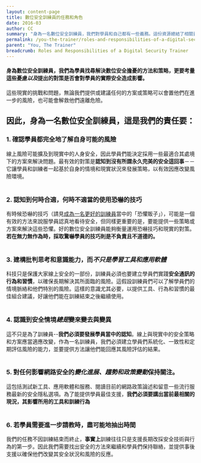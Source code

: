 ```yaml
---
layout: content-page
title: 數位安全訓練員的任務和角色
date: 2016-03
author: CC
summary: "身為一名數位安全訓練員，我們對學員和自己都有一些義務。這份資源總結了相關責任的精華之處。"
permalink: /you-the-trainer/roles-and-responsibilities-of-a-digital-security-trainer/
parent: "You, The Trainer"
breadcrumb: Roles and Responsibilities of a Digital Security Trainer
---
```

#### 身為數位安全訓練員，我們為學員找尋解決數位安全擔憂的方法和策略，更要考量這些憂慮*以及*提出的對策是否會對學員的實際安全造成影響。

這些現實的挑戰和問題，無論我們提供或建議任何的方案或策略可以會置他們在進一步的風險，也可能會解救他們遠離危險。

## 因此，身為一名數位安全訓練員，這是我們的責任要：

### 1. 確認學員都完全地了解自身可能的風險
線上風險可能擴及到現實中的人身安全，因此學員們能決定採用一些最適合其處境下的方案來解決問題。最有效的對策是**認知到沒有所謂永久完美的安全這回事**－－它讓學員和訓練者一起基於自身的情境和現實狀況來發展策略，以有效因應改變風險環境。
<br><br>


### 2. 認知到何時合適，何時不適當的使用恐嚇的技巧
有時候恐嚇的技巧（請見[成為一名更好的訓練員](/level-up/you-the-trainer/be-a-better-trainer/)當中的「恐懼販子」），可能是一個有效的方法來說服學員認真地看待安全，但同樣更重要的是，要能提供一些策略或方案來解決這些恐懼。好的數位安全訓練員能夠衡量運用恐嚇技巧和現實的對策。**若在無力無作為時，採取驚嚇學員的技巧則是不負責且不道德的。**
<br><br>

### 3. 建構批判思考和意識能力，而*不只是學習工具和應用軟體*
科技只是保護大家線上安全的一部份，訓練員必須也要建立學員們實踐**安全通訊的行為和習慣**，以確保長期解決其所面臨的風險。這假設訓練員們可以了解學員們的情境脈絡和他們特別的風險。這樣的意識尤其必要，以提供工具、行為和習慣的最佳組合建議，好讓他們能在訓練結束之後繼續使用。　
<br><br>

### 4. 認識到安全情境*總是*變來變去與變異
這不只是為了訓練員--**我們必須要發展學員當中的認知**。線上與現實中的安全策略和方案應當適應改變，作為一名訓練員，我們必須建立學員們系統化、一致性和定期評估風險的能力，並要提供方法讓他們能回應其風險評估的結果。
<br><br>

### 5. 對任何影響網路安全的*變化進展、趨勢和政策變動*保持關注。
這包括測試新工具、應用軟體和服務、閱讀目前的網路政策論述和留意一些流行服務最新的安全隱私選項。為了能提供學員最佳支援，**我們必須要講出當前最相關的現況，其影響所用的工具和訓練行為**
<br><br>

### 6. 若學員需要進一步請教時，盡可能地抽出時間
我們的任務不因訓練結束而終止，**事實上**訓練往往只是支援長期改採安全技術與行為的第一步。因此我們需要找出安全的方法來繼續和學員們保持聯絡，並提供事後支援以確保他們改變其安全狀況和風險的反應。
<br><br>

